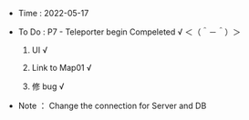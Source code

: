 - Time : 2022-05-17

- To Do : P7 - Teleporter begin Compeleted √ ＜（＾－＾）＞

    1. UI √

    2. Link to Map01 √

    3. 修 bug √

- Note ： Change the connection for Server and DB